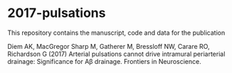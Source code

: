 # 2017-pulsations

This repository contains the manuscript, code and data for the publication

Diem AK, MacGregor Sharp M, Gatherer M, Bressloff NW, Carare RO, Richardson G (2017) Arterial pulsations cannot drive intramural periarterial drainage: Significance for Aβ drainage. Frontiers in Neuroscience.
